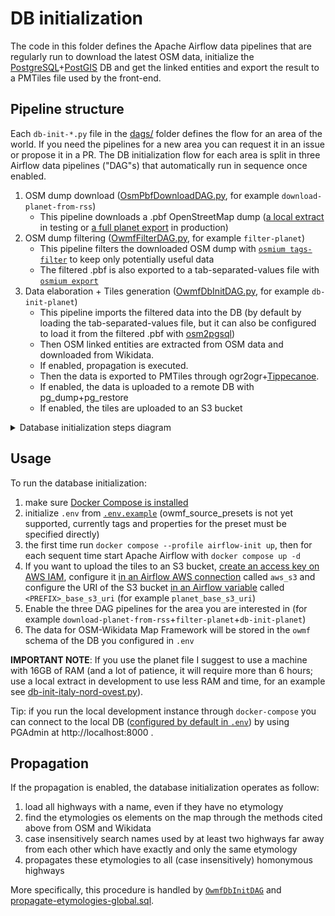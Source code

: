 # DB initialization

The code in this folder defines the Apache Airflow data pipelines that are regularly run to download the latest OSM data, initialize the [PostgreSQL](https://www.postgresql.org/)+[PostGIS](https://postgis.net/) DB and get the linked entities and export the result to a PMTiles file used by the front-end.

## Pipeline structure

Each `db-init-*.py` file in the [dags/](./dags/) folder defines the flow for an area of the world. If you need the pipelines for a new area you can request it in an issue or propose it in a PR.
The DB initialization flow for each area is split in three Airflow data pipelines ("DAG"s) that automatically run in sequence once enabled.

1. OSM dump download ([OsmPbfDownloadDAG.py](./dags/OsmPbfDownloadDAG.py), for example `download-planet-from-rss`)
   - This pipeline downloads a .pbf OpenStreetMap dump ([a local extract](https://download.geofabrik.de/) in testing or [a full planet export](https://planet.openstreetmap.org/) in production)
2. OSM dump filtering ([OwmfFilterDAG.py](./dags/OwmfFilterDAG.py), for example `filter-planet`)
   - This pipeline filters the downloaded OSM dump with [`osmium tags-filter`](https://docs.osmcode.org/osmium/latest/osmium-tags-filter.html) to keep only potentially useful data
   - The filtered .pbf is also exported to a tab-separated-values file with [`osmium export`](https://docs.osmcode.org/osmium/latest/osmium-export.html)
3. Data elaboration + Tiles generation ([OwmfDbInitDAG.py](./dags/OwmfDbInitDAG.py), for example `db-init-planet`)
   - This pipeline imports the filtered data into the DB (by default by loading the tab-separated-values file, but it can also be configured to load it from the filtered .pbf with [osm2pgsql](https://osm2pgsql.org/))
   - Then OSM linked entities are extracted from OSM data and downloaded from Wikidata.
   - If enabled, propagation is executed.
   - Then the data is exported to PMTiles through ogr2ogr+[Tippecanoe](https://github.com/felt/tippecanoe).
   - If enabled, the data is uploaded to a remote DB with pg_dump+pg_restore
   - If enabled, the tiles are uploaded to an S3 bucket

<details>
<summary>Database initialization steps diagram</summary>

Please note that this diagram is not up-to-date with the latest changes, for an up-to-date diagram spin up Apache Airflow with the instructions below then open one of these:
* [Graph for the download pipeline](http://localhost:8080/dags/download-planet-from-rss/grid?tab=graph)
* [Graph for the filter pipeline](http://localhost:8080/dags/filter-planet/grid?tab=graph)
* [Graph for the DB init pipeline](http://localhost:8080/dags/db-init-planet/grid?tab=graph)

![diagram](./images/db-init.png)

</details>

## Usage

To run the database initialization:

1. make sure [Docker Compose is installed](https://docs.docker.com/compose/install/)
2. initialize `.env` from [`.env.example`](../.env.example) (owmf_source_presets is not yet supported, currently tags and properties for the preset must be specified directly)
3. the first time run `docker compose --profile airflow-init up`, then for each sequent time start Apache Airflow with `docker compose up -d`
4. If you want to upload the tiles to an S3 bucket, [create an access key on AWS IAM](https://docs.aws.amazon.com/IAM/latest/UserGuide/id_credentials_access-keys.html), configure it [in an Airflow AWS connection](http://localhost:8080/variable/list/) called `aws_s3` and configure the URI of the S3 bucket [in an Airflow variable](http://localhost:8080/connection/list/) called `<PREFIX>_base_s3_uri` (for example `planet_base_s3_uri`)
5. Enable the three DAG pipelines for the area you are interested in (for example `download-planet-from-rss`+`filter-planet`+`db-init-planet`)
6. The data for OSM-Wikidata Map Framework will be stored in the `owmf` schema of the DB you configured in `.env`

**IMPORTANT NOTE**: If you use the planet file I suggest to use a machine with 16GB of RAM (and a lot of patience, it will require more than 6 hours; use a local extract in development to use less RAM and time, for an example see [db-init-italy-nord-ovest.py](./dags/db-init-italy-nord-ovest.py)).

Tip: if you run the local development instance through `docker-compose` you can connect to the local DB ([configured by default in `.env`](../.env.example)) by using PGAdmin at http://localhost:8000 .

## Propagation

If the propagation is enabled, the database initialization operates as follow:

1. load all highways with a name, even if they have no etymology
2. find the etymologies os elements on the map through the methods cited above from OSM and Wikidata
3. case insensitively search names used by at least two highways far away from each other which have exactly and only the same etymology
4. propagates these etymologies to all (case insensitively) homonymous highways

More specifically, this procedure is handled by [`OwmfDbInitDAG`](./dags/OwmfDbInitDAG.py#L424) and [propagate-etymologies-global.sql](./dags/sql/propagate-etymologies-global.sql).
